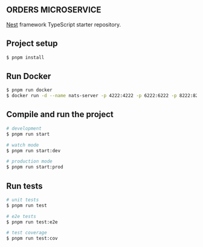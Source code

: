 ## ORDERS MICROSERVICE

[Nest](https://github.com/nestjs/nest) framework TypeScript starter repository.

## Project setup

```bash
$ pnpm install
```

## Run Docker

```bash
$ pnpm run docker
$ docker run -d --name nats-server -p 4222:4222 -p 6222:6222 -p 8222:8222 nats
```

## Compile and run the project

```bash
# development
$ pnpm run start

# watch mode
$ pnpm run start:dev

# production mode
$ pnpm run start:prod
```

## Run tests

```bash
# unit tests
$ pnpm run test

# e2e tests
$ pnpm run test:e2e

# test coverage
$ pnpm run test:cov
```